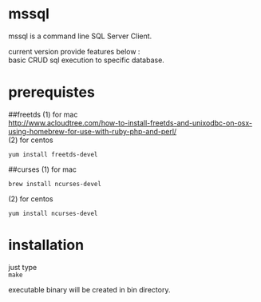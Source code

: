 mssql
=========
mssql is a command line SQL Server Client.  
  
current version provide features below :  
basic CRUD sql execution to specific database.  

prerequistes
==========

##freetds
(1) for mac  
http://www.acloudtree.com/how-to-install-freetds-and-unixodbc-on-osx-using-homebrew-for-use-with-ruby-php-and-perl/  
(2) for centos  
```
yum install freetds-devel
```

##curses
(1) for mac  
```
brew install ncurses-devel
```
(2) for centos  
```
yum install ncurses-devel
```

installation
==========
just type  
`make`  
  
executable binary will be created in bin directory.
